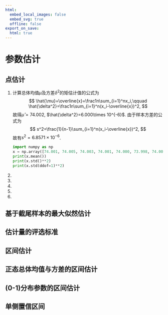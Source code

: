 ```yaml
---
html:
  embed_local_images: false
  embed_svg: true
  offline: false
export_on_save:
  html: true
---
```

# 参数估计
## 点估计
1. 计算总体均值$\mu$及方差$\delta^2$的矩估计值的公式为
$$
    \hat{\mu}=\overline{x}=\frac1n\sum_{i=1}^nx_i,\qquad
    \hat{\delta^2}=\frac1n\sum_{i=1}^n(x_i-\overline{x})^2,
$$
故得$\hat{\mu}=74.002$, $\hat{\delta^2}=6.000\times 10^{-6}$. 由于样本方差的公式为
$$
    s^2=\frac{1}{n-1}\sum_{i=1}^n(x_i-\overline{x})^2,
$$
故有$s^2=6.8571\times 10^{-6}$.
    ```python {cmd:true}
    import numpy as np
    x = np.array([74.001, 74.005, 74.003, 74.001, 74.000, 73.998, 74.006, 74.002])
    print(x.mean())
    print(x.std()**2)
    print(x.std(ddof=1)**2)
    ```
2.
3.
4.
5.
6.
## 基于截尾样本的最大似然估计
## 估计量的评选标准
## 区间估计
## 正态总体均值与方差的区间估计
## (0-1)分布参数的区间估计
## 单侧置信区间
